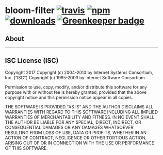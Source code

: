 # bloom-filter [![travis][travis-image]][travis-url] [![npm][npm-image]][npm-url] [![downloads][downloads-image]][downloads-url] [![Greenkeeper badge](https://badges.greenkeeper.io/PolkaJS/bloom-filter.svg)](https://greenkeeper.io/)

[travis-image]: https://travis-ci.org/PolkaJS/bloom-filter.svg?branch=master
[travis-url]: https://travis-ci.org/PolkaJS/bloom-filter
[npm-image]: https://img.shields.io/npm/v/@polkajs/bloom-filter.svg
[npm-url]: https://npmjs.org/package/@polkajs/bloom-filter
[downloads-image]: https://img.shields.io/npm/dm/@polkajs/bloom-filter.svg
[downloads-url]: https://npmjs.org/package/@polkajs/bloom-filter

## About



---

## ISC License (ISC)

Copyright 2017 <PolkaJS>
Copyright (c) 2004-2010 by Internet Systems Consortium, Inc. ("ISC")
Copyright (c) 1995-2003 by Internet Software Consortium


Permission to use, copy, modify, and/or distribute this software for any purpose with or without fee is hereby granted, provided that the above copyright notice and this permission notice appear in all copies.

THE SOFTWARE IS PROVIDED "AS IS" AND THE AUTHOR DISCLAIMS ALL WARRANTIES WITH REGARD TO THIS SOFTWARE INCLUDING ALL IMPLIED WARRANTIES OF MERCHANTABILITY AND FITNESS. IN NO EVENT SHALL THE AUTHOR BE LIABLE FOR ANY SPECIAL, DIRECT, INDIRECT, OR CONSEQUENTIAL DAMAGES OR ANY DAMAGES WHATSOEVER RESULTING FROM LOSS OF USE, DATA OR PROFITS, WHETHER IN AN ACTION OF CONTRACT, NEGLIGENCE OR OTHER TORTIOUS ACTION, ARISING OUT OF OR IN CONNECTION WITH THE USE OR PERFORMANCE OF THIS SOFTWARE.
